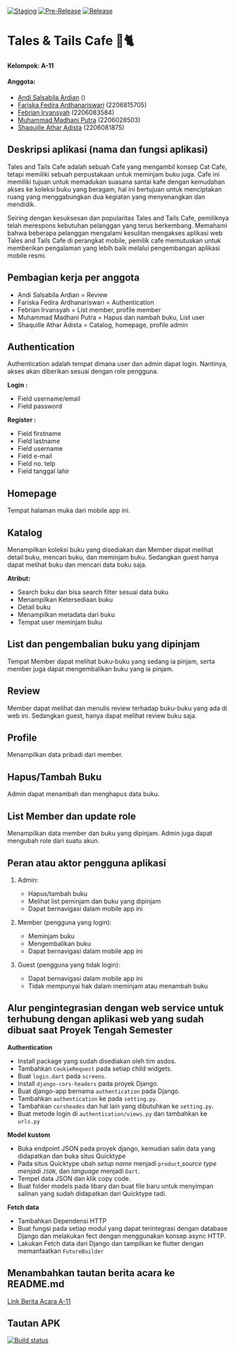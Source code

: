 [![Staging](https://github.com/PBP-A11/tales-tails-cafe-mobile/actions/workflows/staging.yml/badge.svg)](https://github.com/PBP-A11/tales-tails-cafe-mobile/actions/workflows/staging.yml)
[![Pre-Release](https://github.com/PBP-A11/tales-tails-cafe-mobile/actions/workflows/pre-release.yml/badge.svg)](https://github.com/PBP-A11/tales-tails-cafe-mobile/actions/workflows/pre-release.yml)
[![Release](https://github.com/PBP-A11/tales-tails-cafe-mobile/actions/workflows/release.yml/badge.svg)](https://github.com/PBP-A11/tales-tails-cafe-mobile/actions/workflows/release.yml)


# Tales & Tails Cafe 🏰🐈

#### Kelompok: A-11
#### Anggota:
- [Andi Salsabila Ardian](https://github.com/stronovski) ()
- [Fariska Fedira Ardhanariswari](https://github.com/fariskafedira) (2206815705)
- [Febrian Irvansyah](https://github.com/febrian-irv) (2206083584)
- [Muhammad Madhani Putra](https://github.com/mhmmdmadhanip) (2206028503)
- [Shaquille Athar Adista](https://github.com/AtharAdista) (2206081875)

## Deskripsi aplikasi (nama dan fungsi aplikasi)
Tales and Tails Cafe adalah sebuah Cafe yang mengambil konsep Cat Cafe, tetapi memiliki sebuah perpustakaan untuk meminjam buku juga. Cafe ini memiliki tujuan untuk memadukan suasana santai kafe dengan kemudahan akses ke koleksi buku yang beragam, hal ini bertujuan untuk menciptakan ruang yang menggabungkan dua kegiatan yang menyenangkan dan mendidik.

Seiring dengan kesuksesan dan popularitas Tales and Tails Cafe, pemiliknya telah merespons kebutuhan pelanggan yang terus berkembang. Memahami bahwa beberapa pelanggan mengalami kesulitan mengakses aplikasi web Tales and Tails Cafe di perangkat mobile, pemilik cafe memutuskan untuk memberikan pengalaman yang lebih baik melalui pengembangan aplikasi mobile resmi.
	
## Pembagian kerja per anggota
- Andi Salsabila Ardian = Review
- Fariska Fedira Ardhanariswari = Authentication
- Febrian Irvansyah = List member, profile member
- Muhammad Madhani Putra = Hapus dan nambah buku, List user
- Shaquille Athar Adista = Catalog, homepage, profile admin

## Authentication
Authentication adalah tempat dimana user dan admin dapat login. Nantinya, akses akan diberikan sesuai dengan role pengguna.

<b>Login :</b>
- Field username/email 
- Field password 

<b>Register : </b>
- Field firstname 
- Field lastname 
- Field username 
- Field e-mail 
- Field no. telp 
- Field tanggal lahir 

## Homepage
Tempat halaman muka dari mobile app ini.

## Katalog
Menampilkan koleksi buku yang disediakan dan Member dapat melihat detail buku, mencari buku, dan meminjam buku. Sedangkan guest hanya dapat melihat buku dan mencari data buku saja.

<b>Atribut:</b>
- Search buku dan bisa search filter sesuai data buku
- Menampilkan Ketersediaan buku
- Detail buku
- Menampilkan metadata dari buku
- Tempat user meminjam buku


## List dan pengembalian buku yang dipinjam
Tempat Member dapat melihat buku-buku yang sedang ia pinjam, serta  member juga dapat mengembalikan buku yang ia pinjam.

## Review
Member dapat melihat dan menulis review terhadap buku-buku yang ada di web ini. Sedangkan guest, hanya dapat melihat review buku saja.

## Profile
Menampilkan data pribadi dari member.

## Hapus/Tambah Buku
Admin dapat menambah dan menghapus data buku.
## List Member dan update role
Menampilkan data member dan buku yang dipinjam. Admin juga dapat mengubah role dari suatu akun.

## Peran atau aktor pengguna aplikasi
1. Admin:
   - Hapus/tambah buku
   - Melihat list peminjam dan buku yang dipinjam
   - Dapat bernavigasi dalam mobile app ini
     
2. Member (pengguna yang login):
   - Meminjam buku
   - Mengembalikan buku
   - Dapat bernavigasi dalam mobile app ini
     
3. Guest (pengguna yang tidak login):
   - Dapat bernavigasi dalam mobile app ini
   - Tidak mempunyai hak dalam meminjam atau menambah buku

## Alur pengintegrasian dengan web service untuk terhubung dengan aplikasi web yang sudah dibuat saat Proyek Tengah Semester

<b>Authentication</b>

- Install package yang sudah disediakan oleh tim asdos.
- Tambahkan `CookieRequest` pada setiap child widgets.
- Buat `login.dart` pada `screens`.
- Install `django-cors-headers` pada proyek Django.
- Buat django-app bernama `authentication` pada Django.
- Tambahkan `authentication` ke pada `setting.py`.
- Tambahkan `corsheades` dan hal lain yang dibutuhkan ke `setting.py`.
- Buat metode login di `authentication/views.py` dan tambahkan ke `urls.py`
  
<b>Model kustom</b>

- Buka endpoint JSON pada proyek django, kemudian salin data yang didapatkan dan buka situs Quicktype
- Pada situs Quicktype ubah <i>setup name</i> menjadi `product`,<i>source type menjadi `JSON`</i>, dan <i>language</i> menjadi `Dart`.
- Tempel data JSON dan klik copy code.
- Buat folder models pada libary dan buat file baru untuk menyimpan salinan yang sudah didapatkan dari Quicktype tadi.

<b>Fetch data</b>

- Tambahkan Dependensi HTTP
- Buat fungsi pada setiap modul yang dapat terintegrasi dengan database Django dan melakukan fect dengan menggunakan konsep async HTTP.
- Lakukan Fetch data dari Django dan tampilkan ke flutter dengan memanfaatkan `FutureBuilder`

## Menambahkan tautan berita acara ke README.md
[Link Berita Acara A-11](https://docs.google.com/spreadsheets/d/1p8euC71zwOiWv7plgYurs9e5wq0bpHTVqu4wkirNlBw/edit?usp=sharing)

## Tautan APK
[![Build status](https://build.appcenter.ms/v0.1/apps/9e46b3a5-8542-46e1-8e9d-a0f841142acc/branches/main/badge)](https://appcenter.ms)


